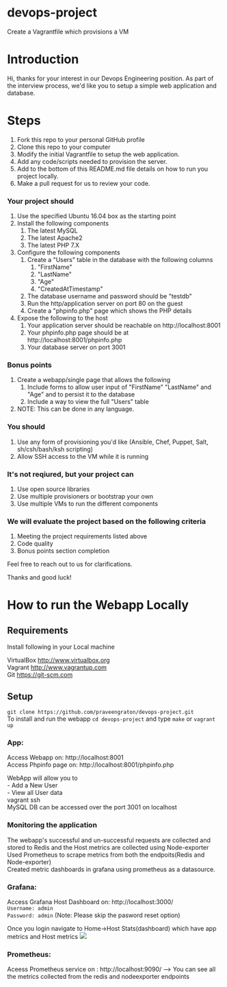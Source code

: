 # devops-project
Create a Vagrantfile which provisions a VM

# Introduction
Hi, thanks for your interest in our Devops Engineering position. As part of the interview process, we'd like you to setup a simple web application and database.

# Steps
1. Fork this repo to your personal GitHub profile
2. Clone this repo to your computer
3. Modify the initial Vagrantfile to setup the web application.
4. Add any code/scripts needed to provision the server.
5. Add to the bottom of this README.md file details on how to run you project locally.
6. Make a pull request for us to review your code.

### Your project should
1. Use the specified Ubuntu 16.04 box as the starting point
2. Install the following components
    1. The latest MySQL
    2. The latest Apache2
    3. The latest PHP 7.X
3. Configure the following components
    1. Create a "Users" table in the database with the following columns
        1. "FirstName"
        2. "LastName"
        3. "Age"
        4. "CreatedAtTimestamp"
    2. The database username and password should be "testdb"
    3. Run the http/application server on port 80 on the guest
    4. Create a "phpinfo.php" page which shows the PHP details
4. Expose the following to the host
    1. Your application server should be reachable on http://localhost:8001
    2. Your phpinfo.php page should be at http://localhost:8001/phpinfo.php
    3. Your database server on port 3001

### Bonus points
1. Create a webapp/single page that allows the following
    1. Include forms to allow user input of "FirstName" "LastName" and "Age" and to persist it to the database
    2. Include a way to view the full "Users" table
2. NOTE: This can be done in any language.

### You should
1. Use any form of provisioning you'd like (Ansible, Chef, Puppet, Salt, sh/csh/bash/ksh scripting)
2. Allow SSH access to the VM while it is running

### It's not reqiured, but your project can
1. Use open source libraries
2. Use multiple provisioners or bootstrap your own
3. Use multiple VMs to run the different components

### We will evaluate the project based on the following criteria
1. Meeting the project requirements listed above
2. Code quality
3. Bonus points section completion

Feel free to reach out to us for clarifications.

Thanks and good luck!


# How to run the Webapp Locally
## Requirements
Install following in your Local machine

VirtualBox http://www.virtualbox.org<br/>
Vagrant http://www.vagrantup.com<br/>
Git https://git-scm.com<br/>
## Setup
```git clone https://github.com/praveengraton/devops-project.git```<br/>
To install and run the webapp ```cd devops-project``` and  type ```make``` or ```vagrant up```
### App:
Access Webapp on: http://localhost:8001<br/>
Access Phpinfo page on: http://localhost:8001/phpinfo.php<br/>

WebApp will allow you to<br/>
    - Add a New User<br/>
    - View all User data<br/>
vagrant ssh<br/>
MySQL DB can be accessed over the port 3001 on localhost<br/>
### Monitoring the application
The webapp's successful and un-successful requests are collected and stored to Redis and the Host metrics are collected using Node-exporter <br/>
Used Prometheus to scrape metrics from both the endpoits(Redis and Node-exporter)<br/>
Created metric dashboards in grafana using prometheus as a datasource.<br/>
### Grafana:
Access Grafana Host Dashboard on: http://localhost:3000/<br/>
```Username: admin```<br/>
```Password: admin``` (Note: Please skip the pasword reset option)<br/>

Once you login navigate to Home->Host Stats(dashboard) which have app metrics and Host metrics
![](Grafana.png)
### Prometheus:
Aceess Prometheus service on : http://localhost:9090/ --> You can see all the metrics collected from the redis and nodeexporter endpoints